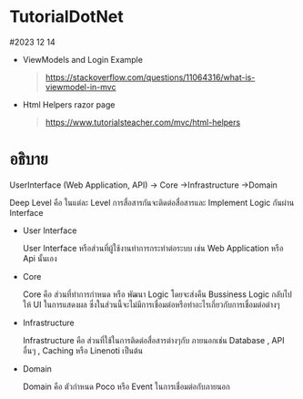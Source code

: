 # TutorialDotNet

#2023 12 14

- ViewModels and Login Example
  > https://stackoverflow.com/questions/11064316/what-is-viewmodel-in-mvc

* Html Helpers razor page
  > https://www.tutorialsteacher.com/mvc/html-helpers

# อธิบาย

UserInterface (Web Application, API) -> Core ->Infrastructure ->Domain

Deep Level คือ ในแต่ละ  Level การสื่อสารกันจะติดต่อสื่อสารและ Implement Logic กันผ่าน Interface 

  * User  Interface

    User  Interface หรือส่วนที่ผู้ใช้งานทำการกระทำต่อระบบ เช่น  Web Application หรือ Api นั้นเอง

  * Core

    Core คือ ส่วนที่ทำการกำหนด หรือ พัฒนา Logic โดยจะส่งคืน Bussiness  Logic กลับไปให้ UI ในการแสดงผล  ซึ่งในส่วนนี้จะไม่มีการเชื่อมต่อหรือทำอะไรเกี่ยวกับการเชื่อมต่อต่างๆ

  * Infrastructure

    Infrastructure คือ ส่วนที่ใช้ในการติดต่อสื่อสารต่างๆกับ ภายนอกเช่น Database , API อื่นๆ , Caching หรือ Linenoti เป็นต้น

  * Domain

    Domain คือ  ตัวกำหนด Poco หรือ Event  ในการเชื่อมต่อกับภายนอก